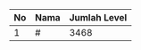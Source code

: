 | No | Nama            | Jumlah Level |
|----|-----------------|--------------|
| 1  | #    |    3468        |
